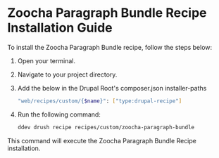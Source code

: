 # Zoocha Paragraph Bundle Recipe Installation Guide

To install the Zoocha Paragraph Bundle recipe, follow the steps below:

1. Open your terminal.
2. Navigate to your project directory. 
3. Add the below in the Drupal Root's composer.json installer-paths
    ```sh
    "web/recipes/custom/{$name}": ["type:drupal-recipe"]
    ```
4. Run the following command:

    ```sh
    ddev drush recipe recipes/custom/zoocha-paragraph-bundle
    ```

This command will execute the Zoocha Paragraph Bundle Recipe installation.
